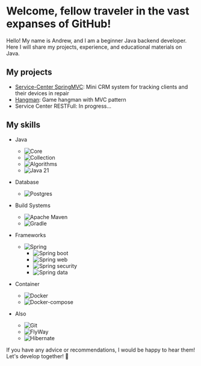 # Welcome, fellow traveler in the vast expanses of GitHub!

Hello! My name is Andrew, and I am a beginner Java backend developer. Here I will share my projects, experience, and educational materials on Java.

## My projects
- [Service-Center SpringMVC](https://github.com/cardinalnsk/SpringMVC-ServiceCenter): Mini CRM system for tracking clients and their devices in repair
- [Hangman](https://github.com/cardinalnsk/Hangman-MVC): Game hangman with MVC pattern
- Service Center RESTFull: In progress...

## My skills
- Java
    - ![Core](https://img.shields.io/badge/core-C71A36.svg?style=for-the-badge&logo=openjdk&logoColor=white)
    - ![Collection](https://img.shields.io/badge/collections-FF9818.svg?style=for-the-badge&logo=openjdk&logoColor=white)
    - ![Algorithms](https://img.shields.io/badge/Algorithms-1831FF.svg?style=for-the-badge&logo=openjdk&logoColor=white)
    - ![Java 21](https://img.shields.io/badge/Java--21-C71A36.svg?style=for-the-badge&logo=openjdk&logoColor=white)
- Database
    - ![Postgres](https://img.shields.io/badge/postgres-%23316192.svg?style=for-the-badge&logo=postgresql&logoColor=white)
- Build Systems
  - ![Apache Maven](https://img.shields.io/badge/Apache%20Maven-C71A36?style=for-the-badge&logo=Apache%20Maven&logoColor=white)
  - ![Gradle](https://img.shields.io/badge/Gradle-02303A.svg?style=for-the-badge&logo=Gradle&logoColor=white)
- Frameworks
  - ![Spring](https://img.shields.io/badge/spring-%236DB33F.svg?style=for-the-badge&logo=spring&logoColor=white)
    - ![Spring boot](https://img.shields.io/badge/boot-%236DB33F.svg?style=for-the-badge&logo=spring&logoColor=white)
    - ![Spring web](https://img.shields.io/badge/web-%236DB33F.svg?style=for-the-badge&logo=spring&logoColor=white)
    - ![Spring security](https://img.shields.io/badge/security-%236DB33F.svg?style=for-the-badge&logo=spring&logoColor=white)
    - ![Spring data](https://img.shields.io/badge/data-%236DB33F.svg?style=for-the-badge&logo=spring&logoColor=white)

- Container
    - ![Docker](https://img.shields.io/badge/docker-%230db7ed.svg?style=for-the-badge&logo=docker&logoColor=white)
    - ![Docker-compose](https://img.shields.io/badge/docker--compose-%230db7ed.svg?style=for-the-badge&logo=docker&logoColor=white)
- Also
  - ![Git](https://img.shields.io/badge/git-%23F05033.svg?style=for-the-badge&logo=git&logoColor=white)
  - ![FlyWay](https://img.shields.io/badge/FlyWay-FF182F.svg?style=for-the-badge&logo=git&logoColor=white)
  - ![Hibernate](https://img.shields.io/badge/Hibernate-ABABAB.svg?style=for-the-badge&logo=git&logoColor=white)

If you have any advice or recommendations, I would be happy to hear them! Let's develop together! 🚀